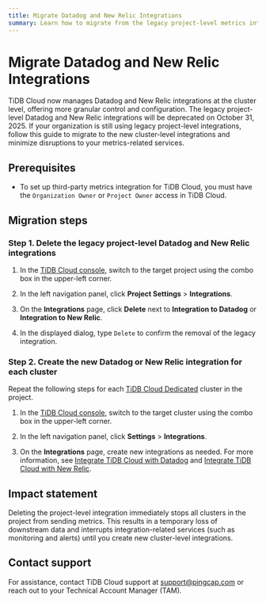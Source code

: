 ```yaml
---
title: Migrate Datadog and New Relic Integrations
summary: Learn how to migrate from the legacy project-level metrics integration to the new cluster-level integration for Datadog and New Relic.
---
```


# Migrate Datadog and New Relic Integrations

TiDB Cloud now manages Datadog and New Relic integrations at the cluster level, offering more granular control and configuration. The legacy project-level Datadog and New Relic integrations will be deprecated on October 31, 2025. If your organization is still using legacy project-level integrations, follow this guide to migrate to the new cluster-level integrations and minimize disruptions to your metrics-related services.

## Prerequisites

- To set up third-party metrics integration for TiDB Cloud, you must have the `Organization Owner` or `Project Owner` access in TiDB Cloud.

## Migration steps

### Step 1. Delete the legacy project-level Datadog and New Relic integrations 

1. In the [TiDB Cloud console](https://tidbcloud.com/), switch to the target project using the combo box in the upper-left corner.

2. In the left navigation panel, click **Project Settings** > **Integrations**.

3. On the **Integrations** page, click **Delete** next to **Integration to Datadog** or **Integration to New Relic**.

4. In the displayed dialog, type `Delete` to confirm the removal of the legacy integration.

### Step 2. Create the new Datadog or New Relic integration for each cluster

Repeat the following steps for each [TiDB Cloud Dedicated](/tidb-cloud/select-cluster-tier.md#tidb-cloud-dedicated) cluster in the project.

1. In the [TiDB Cloud console](https://tidbcloud.com/), switch to the target cluster using the combo box in the upper-left corner.

2. In the left navigation panel, click **Settings** > **Integrations**.

3. On the **Integrations** page, create new integrations as needed. For more information, see [Integrate TiDB Cloud with Datadog](/tidb-cloud/monitor-datadog-integration.md) and [Integrate TiDB Cloud with New Relic](/tidb-cloud/monitor-new-relic-integration.md).

## Impact statement

Deleting the project-level integration immediately stops all clusters in the project from sending metrics. This results in a temporary loss of downstream data and interrupts integration-related services (such as monitoring and alerts) until you create new cluster-level integrations.

## Contact support

For assistance, contact TiDB Cloud support at <a href="mailto:support@pingcap.com">support@pingcap.com</a> or reach out to your Technical Account Manager (TAM).
